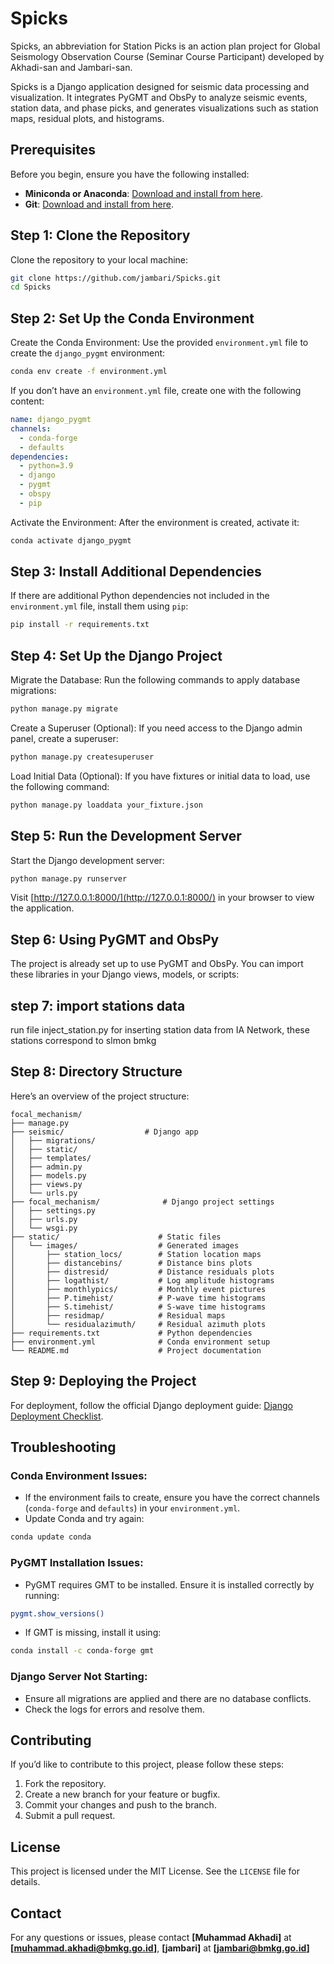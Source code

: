 # Spicks

Spicks, an abbreviation for Station Picks is an action plan project for Global Seismology Observation Course (Seminar Course Participant) developed by Akhadi-san and Jambari-san.

Spicks is a Django application designed for seismic data processing and visualization. It integrates PyGMT and ObsPy to analyze seismic events, station data, and phase picks, and generates visualizations such as station maps, residual plots, and histograms.

## Prerequisites
Before you begin, ensure you have the following installed:

- **Miniconda or Anaconda**: [Download and install from here](https://docs.conda.io/en/latest/miniconda.html).
- **Git**: [Download and install from here](https://git-scm.com/downloads).

## Step 1: Clone the Repository
Clone the repository to your local machine:

```bash
git clone https://github.com/jambari/Spicks.git
cd Spicks
```

## Step 2: Set Up the Conda Environment

Create the Conda Environment:
Use the provided `environment.yml` file to create the `django_pygmt` environment:

```bash
conda env create -f environment.yml
```

If you don’t have an `environment.yml` file, create one with the following content:

```yaml
name: django_pygmt
channels:
  - conda-forge
  - defaults
dependencies:
  - python=3.9
  - django
  - pygmt
  - obspy
  - pip
```

Activate the Environment:
After the environment is created, activate it:

```bash
conda activate django_pygmt
```

## Step 3: Install Additional Dependencies

If there are additional Python dependencies not included in the `environment.yml` file, install them using `pip`:

```bash
pip install -r requirements.txt
```

## Step 4: Set Up the Django Project

Migrate the Database:
Run the following commands to apply database migrations:

```bash
python manage.py migrate
```

Create a Superuser (Optional):
If you need access to the Django admin panel, create a superuser:

```bash
python manage.py createsuperuser
```

Load Initial Data (Optional):
If you have fixtures or initial data to load, use the following command:

```bash
python manage.py loaddata your_fixture.json
```

## Step 5: Run the Development Server

Start the Django development server:

```bash
python manage.py runserver
```

Visit [http://127.0.0.1:8000/](http://127.0.0.1:8000/) in your browser to view the application.

## Step 6: Using PyGMT and ObsPy

The project is already set up to use PyGMT and ObsPy. You can import these libraries in your Django views, models, or scripts:


## step 7: import stations data

run file inject_station.py for inserting station data from IA Network, these stations correspond to slmon bmkg


## Step 8: Directory Structure

Here’s an overview of the project structure:

```
focal_mechanism/
├── manage.py
├── seismic/                  # Django app
│   ├── migrations/
│   ├── static/
│   ├── templates/
│   ├── admin.py
│   ├── models.py
│   ├── views.py
│   └── urls.py
├── focal_mechanism/              # Django project settings
│   ├── settings.py
│   ├── urls.py
│   └── wsgi.py
├── static/                      # Static files
│   └── images/                  # Generated images
│       ├── station_locs/        # Station location maps
│       ├── distancebins/        # Distance bins plots
│       ├── distresid/           # Distance residuals plots
│       ├── logathist/           # Log amplitude histograms
│       ├── monthlypics/         # Monthly event pictures
│       ├── P.timehist/          # P-wave time histograms
│       ├── S.timehist/          # S-wave time histograms
│       ├── residmap/            # Residual maps
│       └── residualazimuth/     # Residual azimuth plots
├── requirements.txt             # Python dependencies
├── environment.yml              # Conda environment setup
└── README.md                    # Project documentation
```

## Step 9: Deploying the Project

For deployment, follow the official Django deployment guide: [Django Deployment Checklist](https://docs.djangoproject.com/en/stable/howto/deployment/checklist/).

## Troubleshooting

### Conda Environment Issues:
- If the environment fails to create, ensure you have the correct channels (`conda-forge` and `defaults`) in your `environment.yml`.
- Update Conda and try again:

```bash
conda update conda
```

### PyGMT Installation Issues:
- PyGMT requires GMT to be installed. Ensure it is installed correctly by running:

```bash
pygmt.show_versions()
```

- If GMT is missing, install it using:

```bash
conda install -c conda-forge gmt
```

### Django Server Not Starting:
- Ensure all migrations are applied and there are no database conflicts.
- Check the logs for errors and resolve them.

## Contributing

If you’d like to contribute to this project, please follow these steps:

1. Fork the repository.
2. Create a new branch for your feature or bugfix.
3. Commit your changes and push to the branch.
4. Submit a pull request.

## License

This project is licensed under the MIT License. See the `LICENSE` file for details.

## Contact

For any questions or issues, please contact **[Muhammad Akhadi]** at **[muhammad.akhadi@bmkg.go.id]**, **[jambari]** at **[jambari@bmkg.go.id]**
